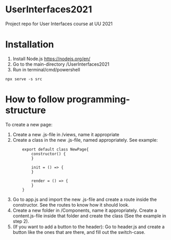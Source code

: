 # UserInterfaces2021
Project repo for User Interfaces course at UU 2021


# Installation

1. Install Node.js https://nodejs.org/en/
2. Go to the main-directory /UserInterfaces2021
3. Run in terminal/cmd/powershell
```
npx serve -s src
```
# How to follow programming-structure
To create a new page:
1. Create a new .js-file in /views, name it appropriate
2. Create a class in the new .js-file, named appropriately. See example:
    ```
		export default class NewPage{
			constructor() {
			}

			init = () => {
			}

			render = () => {
			}
		}
    ```
3. Go to app.js and import the new .js-file and create a route inside the constructor. See the routes to know how it should look.
4. Create a new folder in /Components, name it appropriately. Create a content.js-file inside that folder and create the class (See the example in step 2).
5. (If you want to add a button to the header): Go to header.js and create a button like the ones that are there, and fill out the switch-case.
